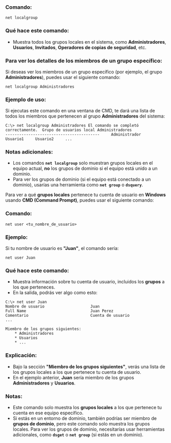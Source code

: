 
### Comando:

`net localgroup`

### Qué hace este comando:

- Muestra todos los grupos locales en el sistema, como **Administradores**, **Usuarios**, **Invitados**, **Operadores de copias de seguridad**, etc.

### Para ver los detalles de los miembros de un grupo específico:

Si deseas ver los miembros de un grupo específico (por ejemplo, el grupo **Administradores**), puedes usar el siguiente comando:

`net localgroup Administradores`

### Ejemplo de uso:

Si ejecutas este comando en una ventana de CMD, te dará una lista de todos los miembros que pertenecen al grupo **Administradores** del sistema:

```
C:\> net localgroup Administradores El comando se completó correctamente.  Grupo de usuarios local Administradores
-----------------------------------------     Administrador     Usuario1     Usuario2     ...
```

### Notas adicionales:

- Los comandos **`net localgroup`** solo muestran grupos locales en el equipo actual, **no** los grupos de dominio si el equipo está unido a un dominio.
- Para ver los grupos de dominio (si el equipo está conectado a un dominio), usarías una herramienta como **`net group`** o **`dsquery`**.


Para ver a qué **grupos locales** pertenece tu cuenta de usuario en **Windows** usando **CMD (Command Prompt)**, puedes usar el siguiente comando:

### Comando:

```
net user <tu_nombre_de_usuario>
```

### Ejemplo:

Si tu nombre de usuario es **"Juan"**, el comando sería:

```
net user Juan
```

### Qué hace este comando:

- Muestra información sobre tu cuenta de usuario, incluidos los **grupos** a los que perteneces.
- En la salida, podrás ver algo como esto:

```
C:\> net user Juan
Nombre de usuario                    Juan
Full Name                            Juan Perez
Comentario                           Cuenta de usuario
...

Miembro de los grupos siguientes:
    * Administradores
    * Usuarios
    * ...
```

### Explicación:

- Bajo la sección **"Miembro de los grupos siguientes"**, verás una lista de los grupos locales a los que pertenece tu cuenta de usuario.
- En el ejemplo anterior, **Juan** sería miembro de los grupos **Administradores** y **Usuarios**.

### Notas:

- Este comando solo muestra los **grupos locales** a los que pertenece tu cuenta en ese equipo específico.
- Si estás en un entorno de dominio, también podrías ser miembro de **grupos de dominio**, pero este comando solo muestra los grupos locales. Para ver los grupos de dominio, necesitarías usar herramientas adicionales, como **`dsget`** o **`net group`** (si estás en un dominio).

